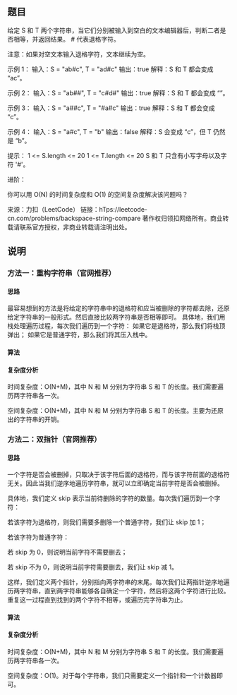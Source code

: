 



## 题目
给定 S 和 T 两个字符串，当它们分别被输入到空白的文本编辑器后，判断二者是否相等，并返回结果。 # 代表退格字符。

注意：如果对空文本输入退格字符，文本继续为空。



示例 1：
输入：S = "ab#c", T = "ad#c"
输出：true
解释：S 和 T 都会变成 “ac”。

示例 2：
输入：S = "ab##", T = "c#d#"
输出：true
解释：S 和 T 都会变成 “”。

示例 3：
输入：S = "a##c", T = "#a#c"
输出：true
解释：S 和 T 都会变成 “c”。

示例 4：
输入：S = "a#c", T = "b"
输出：false
解释：S 会变成 “c”，但 T 仍然是 “b”。


提示：
1 <= S.length <= 20
1 <= T.length <= 20
S 和 T 只含有小写字母以及字符 '#'。


进阶：

你可以用 O(N) 的时间复杂度和 O(1) 的空间复杂度解决该问题吗？

来源：力扣（LeetCode）
链接：hTps://leetcode-cn.com/problems/backspace-string-compare
著作权归领扣网络所有。商业转载请联系官方授权，非商业转载请注明出处。






## 说明
### 方法一：重构字符串（官网推荐）
#### 思路
最容易想到的方法是将给定的字符串中的退格符和应当被删除的字符都去除，还原给定字符串的一般形式。然后直接比较两字符串是否相等即可。
具体地，我们用栈处理遍历过程，每次我们遍历到一个字符：
如果它是退格符，那么我们将栈顶弹出；
如果它是普通字符，那么我们将其压入栈中。
#### 算法


#### 复杂度分析

时间复杂度：O(N+M)，其中 N 和 M 分别为字符串 S 和 T 的长度。我们需要遍历两字符串各一次。

空间复杂度：O(N+M)，其中 N 和 M 分别为字符串 S 和 T 的长度。主要为还原出的字符串的开销。

### 方法二：双指针（官网推荐）
#### 思路

一个字符是否会被删掉，只取决于该字符后面的退格符，而与该字符前面的退格符无关。因此当我们逆序地遍历字符串，就可以立即确定当前字符是否会被删掉。

具体地，我们定义 skip 表示当前待删除的字符的数量。每次我们遍历到一个字符：

若该字符为退格符，则我们需要多删除一个普通字符，我们让 skip 加 1；

若该字符为普通字符：

若 skip 为 0，则说明当前字符不需要删去；

若 skip 不为 0，则说明当前字符需要删去，我们让 skip 减 1。

这样，我们定义两个指针，分别指向两字符串的末尾。每次我们让两指针逆序地遍历两字符串，直到两字符串能够各自确定一个字符，然后将这两个字符进行比较。重复这一过程直到找到的两个字符不相等，或遍历完字符串为止。



#### 算法

#### 复杂度分析

时间复杂度：O(N+M)，其中 N 和 M 分别为字符串 S 和 T 的长度。我们需要遍历两字符串各一次。

空间复杂度：O(1)。对于每个字符串，我们只需要定义一个指针和一个计数器即可。































